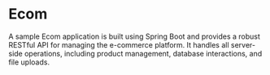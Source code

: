 # Ecom
A sample Ecom application is built using Spring Boot and provides a robust RESTful API for managing the e-commerce platform. It handles all server-side operations, including product management, database interactions, and file uploads.
